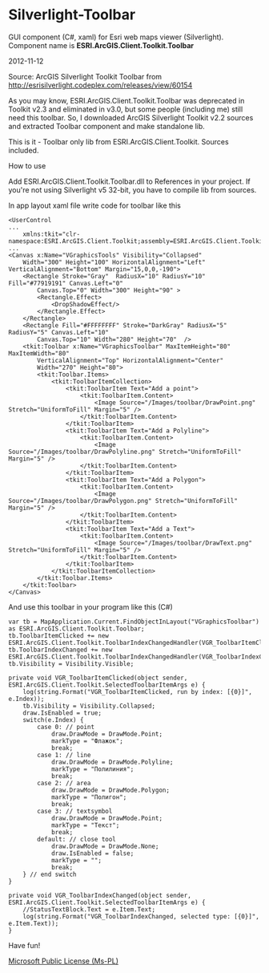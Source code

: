Silverlight-Toolbar
===================

GUI component (C#, xaml) for Esri web maps viewer (Silverlight). Component name is **ESRI.ArcGIS.Client.Toolkit.Toolbar**

2012-11-12

Source: ArcGIS Silverlight Toolkit Toolbar from http://esrisilverlight.codeplex.com/releases/view/60154

As you may know, ESRI.ArcGIS.Client.Toolkit.Toolbar was deprecated in Toolkit v2.3 and eliminated in v3.0,
but some people (including me) still need this toolbar.
So, I downloaded ArcGIS Silverlight Toolkit v2.2 sources and extracted Toolbar component and make standalone lib.

This is it - Toolbar only lib from ESRI.ArcGIS.Client.Toolkit.
Sources included.

How to use

Add ESRI.ArcGIS.Client.Toolkit.Toolbar.dll to References in your project.
If you're not using Silverlight v5 32-bit, you have to compile lib from sources.

In app layout xaml file write code for toolbar like this

```
<UserControl
...
	xmlns:tkit="clr-namespace:ESRI.ArcGIS.Client.Toolkit;assembly=ESRI.ArcGIS.Client.Toolkit.Toolbar"
...
<Canvas x:Name="VGraphicsTools" Visibility="Collapsed"
    Width="300" Height="100" HorizontalAlignment="Left" VerticalAlignment="Bottom" Margin="15,0,0,-190">
    <Rectangle Stroke="Gray"  RadiusX="10" RadiusY="10" Fill="#77919191" Canvas.Left="0"
        Canvas.Top="0" Width="300" Height="90" >
        <Rectangle.Effect>
            <DropShadowEffect/>
        </Rectangle.Effect>
    </Rectangle>
    <Rectangle Fill="#FFFFFFFF" Stroke="DarkGray" RadiusX="5" RadiusY="5" Canvas.Left="10"
        Canvas.Top="10" Width="280" Height="70"  />
	<tkit:Toolbar x:Name="VGraphicsToolbar" MaxItemHeight="80" MaxItemWidth="80"
		VerticalAlignment="Top" HorizontalAlignment="Center"
		Width="270" Height="80">
		<tkit:Toolbar.Items>
			<tkit:ToolbarItemCollection>
				<tkit:ToolbarItem Text="Add a point">
					<tkit:ToolbarItem.Content>
						<Image Source="/Images/toolbar/DrawPoint.png" Stretch="UniformToFill" Margin="5" />
					</tkit:ToolbarItem.Content>
				</tkit:ToolbarItem>
				<tkit:ToolbarItem Text="Add a Polyline">
					<tkit:ToolbarItem.Content>
						<Image Source="/Images/toolbar/DrawPolyline.png" Stretch="UniformToFill" Margin="5" />
					</tkit:ToolbarItem.Content>
				</tkit:ToolbarItem>
				<tkit:ToolbarItem Text="Add a Polygon">
					<tkit:ToolbarItem.Content>
						<Image Source="/Images/toolbar/DrawPolygon.png" Stretch="UniformToFill" Margin="5" />
					</tkit:ToolbarItem.Content>
				</tkit:ToolbarItem>
				<tkit:ToolbarItem Text="Add a Text">
					<tkit:ToolbarItem.Content>
						<Image Source="/Images/toolbar/DrawText.png" Stretch="UniformToFill" Margin="5" />
					</tkit:ToolbarItem.Content>
				</tkit:ToolbarItem>
			</tkit:ToolbarItemCollection>
		</tkit:Toolbar.Items>
	</tkit:Toolbar>
</Canvas>
```

And use this toolbar in your program like this (C#)

```
var tb = MapApplication.Current.FindObjectInLayout("VGraphicsToolbar") as ESRI.ArcGIS.Client.Toolkit.Toolbar;
tb.ToolbarItemClicked += new ESRI.ArcGIS.Client.Toolkit.ToolbarIndexChangedHandler(VGR_ToolbarItemClicked);
tb.ToolbarIndexChanged += new ESRI.ArcGIS.Client.Toolkit.ToolbarIndexChangedHandler(VGR_ToolbarIndexChanged);
tb.Visibility = Visibility.Visible;

private void VGR_ToolbarItemClicked(object sender, ESRI.ArcGIS.Client.Toolkit.SelectedToolbarItemArgs e) {
	log(string.Format("VGR_ToolbarItemClicked, run by index: [{0}]", e.Index));
	tb.Visibility = Visibility.Collapsed;
	draw.IsEnabled = true;
	switch(e.Index) {
		case 0: // point
			draw.DrawMode = DrawMode.Point;
			markType = "Флажок";
			break;
		case 1: // line
			draw.DrawMode = DrawMode.Polyline;
			markType = "Полилиния";
			break;
		case 2: // area
			draw.DrawMode = DrawMode.Polygon;
			markType = "Полигон";
			break;
		case 3: // textsymbol
			draw.DrawMode = DrawMode.Point;
			markType = "Текст";
			break;
		default: // close tool
			draw.DrawMode = DrawMode.None;
			draw.IsEnabled = false;
			markType = "";
			break;
	} // end switch
}

private void VGR_ToolbarIndexChanged(object sender, ESRI.ArcGIS.Client.Toolkit.SelectedToolbarItemArgs e) {
	//StatusTextBlock.Text = e.Item.Text;
	log(string.Format("VGR_ToolbarIndexChanged, selected type: [{0}]", e.Item.Text));
}
```

Have fun!

[Microsoft Public License (Ms-PL)](http://esrisilverlight.codeplex.com/license)
